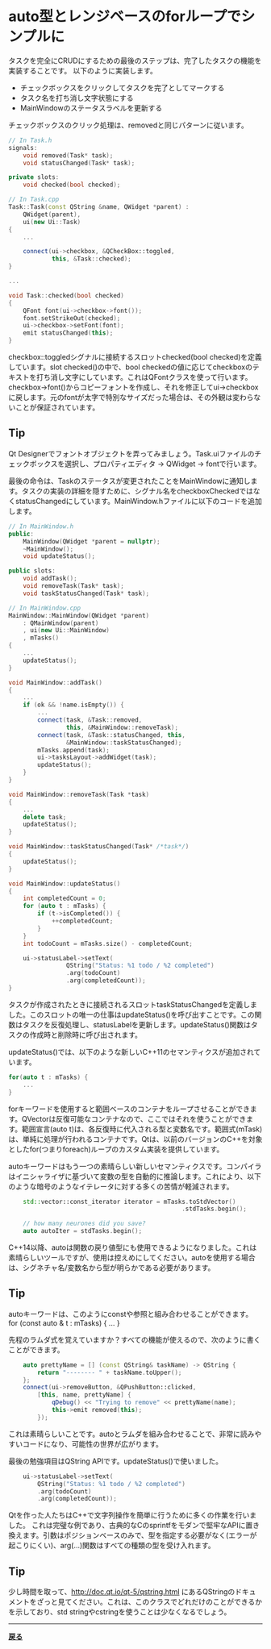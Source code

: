 # auto型とレンジベースのforループでシンプルに

タスクを完全にCRUDにするための最後のステップは、完了したタスクの機能を実装することです。
以下のように実装します。

* チェックボックスをクリックしてタスクを完了としてマークする
* タスク名を打ち消し文字状態にする
* MainWindowのステータスラベルを更新する

チェックボックスのクリック処理は、removedと同じパターンに従います。

```C++
// In Task.h
signals:
    void removed(Task* task);
    void statusChanged(Task* task);

private slots:
    void checked(bool checked);

// In Task.cpp
Task::Task(const QString &name, QWidget *parent) :
    QWidget(parent),
    ui(new Ui::Task)
{
    ...

    connect(ui->checkbox, &QCheckBox::toggled,
            this, &Task::checked);
}

...

void Task::checked(bool checked)
{
    QFont font(ui->checkbox->font());
    font.setStrikeOut(checked);
    ui->checkbox->setFont(font);
    emit statusChanged(this);
}
```

checkbox::toggledシグナルに接続するスロットchecked(bool checked)を定義しています。slot checked()の中で、bool checkedの値に応じてcheckboxのテキストを打ち消し文字にしています。これはQFontクラスを使って行います。checkbox->font()からコピーフォントを作成し、それを修正してui->checkboxに戻します。元のfontが太字で特別なサイズだった場合は、その外観は変わらないことが保証されています。

## Tip

Qt Designerでフォントオブジェクトを弄ってみましょう。Task.uiファイルのチェックボックスを選択し、プロパティエディタ → QWidget → fontで行います。

最後の命令は、Taskのステータスが変更されたことをMainWindowに通知します。タスクの実装の詳細を隠すために、シグナル名をcheckboxCheckedではなくstatusChangedにしています。MainWindow.hファイルに以下のコードを追加します。

```C++
// In MainWindow.h
public:
    MainWindow(QWidget *parent = nullptr);
    ~MainWindow();
    void updateStatus();

public slots:
    void addTask();
    void removeTask(Task* task);
    void taskStatusChanged(Task* task);

// In MainWindow.cpp
MainWindow::MainWindow(QWidget *parent)
    : QMainWindow(parent)
    , ui(new Ui::MainWindow)
    , mTasks()
{
    ...
    updateStatus();
}

void MainWindow::addTask()
{
    ...
    if (ok && !name.isEmpty()) {
        ...
        connect(task, &Task::removed,
                this, &MainWindow::removeTask);
        connect(task, &Task::statusChanged, this,
                &MainWindow::taskStatusChanged);
        mTasks.append(task);
        ui->tasksLayout->addWidget(task);
        updateStatus();
    }
}

void MainWindow::removeTask(Task *task)
{
    ...
    delete task;
    updateStatus();
}

void MainWindow::taskStatusChanged(Task* /*task*/)
{
    updateStatus();
}

void MainWindow::updateStatus()
{
    int completedCount = 0;
    for (auto t : mTasks) {
        if (t->isCompleted()) {
            ++completedCount;
        }
    }
    int todoCount = mTasks.size() - completedCount;

    ui->statusLabel->setText(
                QString("Status: %1 todo / %2 completed")
                .arg(todoCount)
                .arg(completedCount));
}
```

タスクが作成されたときに接続されるスロットtaskStatusChangedを定義しました。このスロットの唯一の仕事はupdateStatus()を呼び出すことです。この関数はタスクを反復処理し、statusLabelを更新します。updateStatus()関数はタスクの作成時と削除時に呼び出されます。

updateStatus()では、以下のような新しいC++11のセマンティクスが追加されています。

```C++
for(auto t : mTasks) {
    ...
}
```

forキーワードを使用すると範囲ベースのコンテナをループさせることができます。QVectorは反復可能なコンテナなので、ここではそれを使うことができます。範囲宣言(auto t)は、各反復時に代入される型と変数名です。範囲式(mTask)は、単純に処理が行われるコンテナです。Qtは、以前のバージョンのC++を対象としたfor(つまりforeach)ループのカスタム実装を提供しています。

autoキーワードはもう一つの素晴らしい新しいセマンティクスです。コンパイラはイニシャライザに基づいて変数の型を自動的に推論します。これにより、以下のような暗号のようなイテレータに対する多くの苦情が軽減されます。

```C++
    std::vector::const_iterator iterator = mTasks.toStdVector()
                                                .stdTasks.begin();

    // how many neurones did you save?
    auto autoIter = stdTasks.begin();
```

C++14以降、autoは関数の戻り値型にも使用できるようになりました。これは素晴らしいツールですが、使用は控えめにしてください。autoを使用する場合は、シグネチャ名/変数名から型が明らかである必要があります。

## Tip

autoキーワードは、このようにconstや参照と組み合わせることができます。
for (const auto & t : mTasks) { ... }

先程のラムダ式を覚えていますか？すべての機能が使えるので、次のように書くことができます。

```C++
    auto prettyName = [] (const QString& taskName) -> QString {
        return "-------- " + taskName.toUpper();
    };
    connect(ui->removeButton, &QPushButton::clicked,
        [this, name, prettyName] {
            qDebug() << "Trying to remove" << prettyName(name);
            this->emit removed(this);
        });
```

これは素晴らしいことです。autoとラムダを組み合わせることで、非常に読みやすいコードになり、可能性の世界が広がります。

最後の勉強項目はQString APIです。updateStatus()で使いました。

```C++
    ui->statusLabel->setText(
        QString("Status: %1 todo / %2 completed")
        .arg(todoCount)
        .arg(completedCount));
```

Qtを作った人たちはC++で文字列操作を簡単に行うために多くの作業を行いました。
これは完璧な例であり、古典的なCのsprintfをモダンで堅牢なAPIに置き換えます。引数はポジションベースのみで、型を指定する必要がなく(エラーが起こりにくい)、arg(...)関数はすべての種類の型を受け入れます。

## Tip

少し時間を取って、http://doc.qt.io/qt-5/qstring.html にあるQStringのドキュメントをざっと見てください。これは、このクラスでどれだけのことができるかを示しており、std stringやcstringを使うことは少なくなるでしょう。

***
**[戻る](../index.html)**
